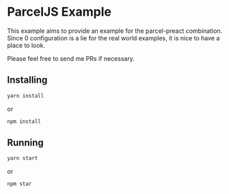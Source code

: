 # ParcelJS Example

This example aims to provide an example for the parcel-preact combination.
Since 0 configuration is a lie for the real world examples, it is nice to have a place to look.

Please feel free to  send me PRs if necessary.


## Installing
```bash
yarn install
```
or
```bash
npm install
```

## Running

```bash
yarn start
```
or
```bash
npm star
```